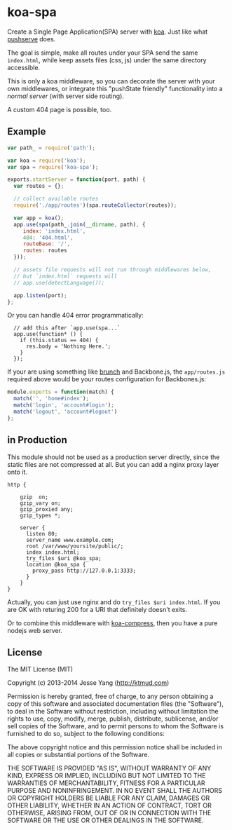 # koa-spa

Create a Single Page Application(SPA) server with [koa](http://koajs.com).
Just like what [pushserve](https://github.com/paulmillr/pushserve) does.

The goal is simple, make all routes under your SPA send the same `index.html`,
while keep assets files (css, js) under the same directory accessible.

This is only a koa middleware,
so you can decorate the server with your own middlewares,
or integrate this "pushState friendly" functionality into
a _normal server_ (with server side routing).

A custom 404 page is possible, too.

## Example

```javascript
var path_ = require('path');

var koa = require('koa');
var spa = require('koa-spa');

exports.startServer = function(port, path) {
  var routes = {};

  // collect available routes
  require('./app/routes')(spa.routeCollector(routes));

  var app = koa();
  app.use(spa(path_.join(__dirname, path), {
     index: 'index.html',
     404: '404.html',
     routeBase: '/',
     routes: routes
  }));

  // assets file requests will not run through middlewares below,
  // but `index.html` requests will
  // app.use(detectLanguage());

  app.listen(port);
};
```

Or you can handle 404 error programmatically:
```
  // add this after `app.use(spa...`
  app.use(function* () {
    if (this.status == 404) {
      res.body = 'Nothing Here.';
    }
  });
```

If your are using something like [brunch](http://brunch.io) and Backbone.js,
the `app/routes.js` required above would be your routes configuration for Backbones.js:

```javascript
module.exports = function(match) {
  match('', 'home#index');
  match('login', 'account#login');
  match('logout', 'account#logout')
};
```

## in Production

This module should not be used as a production server directly, since the static files
are not compressed at all. But you can add a nginx proxy layer onto it.

```
http {

    gzip  on;
    gzip_vary on;
    gzip_proxied any;
    gzip_types *;

    server {
      listen 80;
      server_name www.example.com;
      root /var/www/yoursite/public/;
      index index.html;
      try_files $uri @koa_spa;
      location @koa_spa {
        proxy_pass http://127.0.0.1:3333;
      }
    }
}
```

Actually, you can just use nginx and do `try_files $uri index.html`.
If you are OK with returing 200 for a URI that definitely doesn't exits.


Or to combine this middleware with [koa-compress](https://github.com/koajs/compress),
then you have a pure nodejs web server.


## License

The MIT License (MIT)

Copyright (c) 2013-2014 Jesse Yang (http://ktmud.com)

Permission is hereby granted, free of charge, to any person obtaining a copy of this software and associated documentation files (the "Software"), to deal in the Software without restriction, including without limitation the rights to use, copy, modify, merge, publish, distribute, sublicense, and/or sell copies of the Software, and to permit persons to whom the Software is furnished to do so, subject to the following conditions:

The above copyright notice and this permission notice shall be included in all copies or substantial portions of the Software.

THE SOFTWARE IS PROVIDED "AS IS", WITHOUT WARRANTY OF ANY KIND, EXPRESS OR IMPLIED, INCLUDING BUT NOT LIMITED TO THE WARRANTIES OF MERCHANTABILITY, FITNESS FOR A PARTICULAR PURPOSE AND NONINFRINGEMENT. IN NO EVENT SHALL THE AUTHORS OR COPYRIGHT HOLDERS BE LIABLE FOR ANY CLAIM, DAMAGES OR OTHER LIABILITY, WHETHER IN AN ACTION OF CONTRACT, TORT OR OTHERWISE, ARISING FROM, OUT OF OR IN CONNECTION WITH THE SOFTWARE OR THE USE OR OTHER DEALINGS IN THE SOFTWARE.


